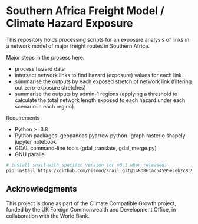 # Southern Africa Freight Model / Climate Hazard Exposure

This repository holds processing scripts for an exposure analysis of links in
a network model of major freight routes in Southern Africa.

Major steps in the process here:

- process hazard data
- intersect network links to find hazard (exposure) values for each link
- summarise the outputs by each exposed stretch of network link (filtering out
  zero-exposure stretches)
- summarise the outputs by admin-1 regions (applying a threshold to calculate
  the total network length exposed to each hazard under each scenario in each
  region)

Requirements

- Python >=3.8
- Python packages: geopandas pyarrow python-igraph rasterio shapely jupyter notebook
- GDAL command-line tools (gdal_translate, gdal_merge.py)
- GNU parallel

```bash
# install snail with specific version (or v0.3 when released)
pip install https://github.com/nismod/snail.git@148b861ac54595eceb2c83934d57b7d66fc3460b
```

## Acknowledgments

This project is done as part of the Climate Compatible Growth project, funded by
the UK Foreign Commonwealth and Development Office, in collaboration with the
World Bank.
